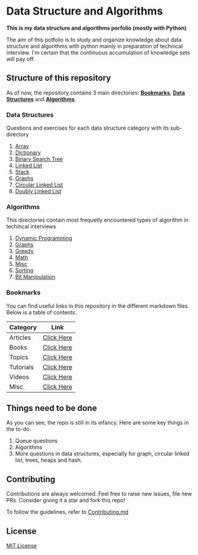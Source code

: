 # Data Structure and Algorithms
**This is my data structure and algorithms porfolio (mostly with Python)**

The aim of this potfolio is to study and organize knowledge about data structure and algorithms with python mainly in preparation of technical interview.
I'm certain that the continuous accumulation of knowledge sets will pay off. 

## Structure of this repository

As of now, the repository contains 3 main directories: [**Bookmarks**](bookmarks), [**Data Structures**](data_structures) and [**Algorithms**](algorithms).

### Data Structures
Questions and exercises for each data structure category with its sub-directory

1. [Array](data_structures/array)
2. [Dictionary]()
3. [Binary Search Tree](data_structures/bst)
4. [Linked List](data_structures/linked_list)
5. [Stack](data_structures/stack)
6. [Graphs](data_structures/graphs)
7. [Circular Linked List](data_structures/circular_linked_list)
8. [Doubly Linked List](data_structures/doubly_linked_list)

### Algorithms

This directories contain most frequetly encountered types of algorithm in techincal interviews

1. [Dynamic Programming](algorithms/dynamic_programming)
2. [Graphs](algorithms/graph)
3. [Greedy](algorithms/greedy)
4. [Math](algorithms/math)
5. [Misc](algorithms/miscellaneous)
6. [Sorting](algorithms/sorting)
7. [Bit Manipulation](algorithms/bit_manipulation)

### Bookmarks

You can find useful links in this repository in the different markdown files. Below is a table of contents.

| Category | Link |
| :-- | :--: |
| Articles | [Click Here](bookmarks/articles.md) |
| Books | [Click Here](bookmarks/books.md) |
| Topics | [Click Here](bookmarks/topics.md) |
| Tutorials | [Click Here](bookmarks/tutorials.md) |
| Videos | [Click Here](bookmarks/videos.md) |
| Misc. | [Click Here](bookmarks/misc.md) |

## Things need to be done

As you can see, the repo is still in its infancy. Here are some key things in the to-do.

1. Queue questions
2. Algorithms
3. More questions in data structures, especially for graph, circular linked list, trees, heaps and hash.

## Contributing

Contributions are always welcomed.
Feel free to raise new issues, file new PRs. Consider giving it a star and fork this repo!

To follow the guidelines, refer to [Contributing.md](CONTRIBUTING.md)

## License

[MIT License](LICENSE)
